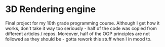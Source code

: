 # 3D Rendering engine #
Final project for my 10th grade programming course.
Although I get how it works, don't take it way too seriously -  half of the code was copied from different articles / repos.
Moreover, half of the OOP principles are not followed as they should be - gotta rework this stuff when I in mood to.
